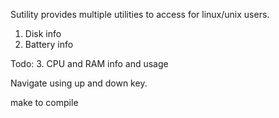 Sutility provides multiple utilities to access for linux/unix users.

1. Disk info
2. Battery info

Todo:
3. CPU and RAM info and usage

Navigate using up and down key.

make to compile
